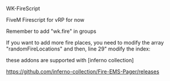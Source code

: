 WK-FireScript

FiveM Firescript for vRP for now

Remember to add "wk.fire" in groups

If you want to add more fire places, you need to modify the array "randomFireLocations" and then, line 29" modify the index:


these addons are supported with [inferno collection]

https://github.com/inferno-collection/Fire-EMS-Pager/releases
